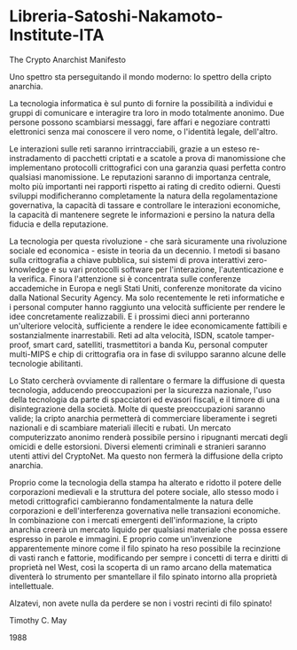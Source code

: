 # Libreria-Satoshi-Nakamoto-Institute-ITA
The Crypto Anarchist Manifesto 

Uno spettro sta perseguitando il mondo moderno: lo spettro della cripto anarchia.

La tecnologia informatica è sul punto di fornire la possibilità a individui e gruppi di comunicare e interagire tra loro in modo totalmente anonimo. Due persone possono scambiarsi messaggi, fare affari e negoziare contratti elettronici senza mai conoscere il vero nome, o l'identità legale, dell'altro. 

Le interazioni sulle reti saranno irrintracciabili, grazie a un esteso re-instradamento di pacchetti criptati e a scatole a prova di manomissione che implementano protocolli crittografici con una garanzia quasi perfetta contro qualsiasi manomissione. Le reputazioni saranno di importanza centrale, molto più importanti nei rapporti rispetto ai rating di credito odierni. Questi sviluppi modificheranno completamente la natura della regolamentazione governativa, la capacità di tassare e controllare le interazioni economiche, la capacità di mantenere segrete le informazioni e persino la natura della fiducia e della reputazione.

La tecnologia per questa rivoluzione - che sarà sicuramente una rivoluzione sociale ed economica - esiste in teoria da un decennio. I metodi si basano sulla crittografia a chiave pubblica, sui sistemi di prova interattivi zero-knowledge e su vari protocolli software per l'interazione, l'autenticazione e la verifica. Finora l'attenzione si è concentrata sulle conferenze accademiche in Europa e negli Stati Uniti, conferenze monitorate da vicino dalla National Security Agency. Ma solo recentemente le reti informatiche e i personal computer hanno raggiunto una velocità sufficiente per rendere le idee concretamente realizzabili. E i prossimi dieci anni porteranno un'ulteriore velocità, sufficiente a rendere le idee economicamente fattibili e sostanzialmente inarrestabili. Reti ad alta velocità, ISDN, scatole tamper-proof, smart card, satelliti, trasmettitori a banda Ku, personal computer multi-MIPS e chip di crittografia ora in fase di sviluppo saranno alcune delle tecnologie abilitanti.

Lo Stato cercherà ovviamente di rallentare o fermare la diffusione di questa tecnologia, adducendo preoccupazioni per la sicurezza nazionale, l'uso della tecnologia da parte di spacciatori ed evasori fiscali, e il timore di una disintegrazione della società. Molte di queste preoccupazioni saranno valide; la cripto anarchia permetterà di commerciare liberamente i segreti nazionali e di scambiare materiali illeciti e rubati. Un mercato computerizzato anonimo renderà possibile persino i ripugnanti mercati degli omicidi e delle estorsioni. Diversi elementi criminali e stranieri saranno utenti attivi del CryptoNet. Ma questo non fermerà la diffusione della cripto anarchia.

Proprio come la tecnologia della stampa ha alterato e ridotto il potere delle corporazioni medievali e la struttura del potere sociale, allo stesso modo i metodi crittografici cambieranno fondamentalmente la natura delle corporazioni e dell'interferenza governativa nelle transazioni economiche. In combinazione con i mercati emergenti dell'informazione, la cripto anarchia creerà un mercato liquido per qualsiasi materiale che possa essere espresso in parole e immagini. E proprio come un'invenzione apparentemente minore come il filo spinato ha reso possibile la recinzione di vasti ranch e fattorie, modificando per sempre i concetti di terra e diritti di proprietà nel West, così la scoperta di un ramo arcano della matematica diventerà lo strumento per smantellare il filo spinato intorno alla proprietà intellettuale.

Alzatevi, non avete nulla da perdere se non i vostri recinti di filo spinato!

Timothy C. May 

1988
